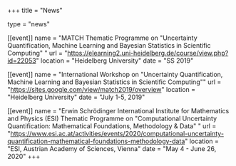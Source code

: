 +++
title = "News"   

type = "news"  

[[event]]
  name = "MATCH Thematic Programme on \"Uncertainty Quantification, Machine Learning and Bayesian Statistics in Scientific Computing\" "
  url = "https://elearning2.uni-heidelberg.de/course/view.php?id=22053"
  location = "Heidelberg University"
  date = "SS 2019"

[[event]]
  name = "International Workshop on \"Uncertainty Quantification, Machine Learning and Bayesian Statistics in Scientific Computing\""
  url = "https://sites.google.com/view/match2019/overview"
  location = "Heidelberg University"
  date = "July 1-5, 2019"

[[event]]
  name = "Erwin Schrödinger International Institute for Mathematics and Physics (ESI) Thematic Programme on \"Computational Uncertainty Quantification: Mathematical Foundations, Methodology & Data\" "
  url = "https://www.esi.ac.at/activities/events/2020/computational-uncertainty-quantification-mathematical-foundations-methodology-data"
  location = "ESI, Austrian Academy of Sciences, Vienna"
  date = "May 4 - June 26, 2020"
+++